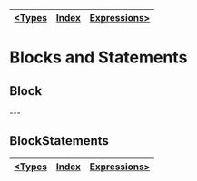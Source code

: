| [<Types](./Types.md) | [Index](../README.md#Index) | [Expressions>](./Expressions.md) |
|----------------------|-----------------------------|----------------------------------|

# Blocks and Statements

## Block

\---

## BlockStatements

| [<Types](./Types.md) | [Index](../README.md#Index) | [Expressions>](./Expressions.md) |
|----------------------|-----------------------------|----------------------------------|
